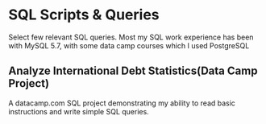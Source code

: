 # SQL Scripts & Queries

Select few relevant SQL queries. Most my SQL work experience has been with MySQL 5.7, with some data camp courses which I used PostgreSQL

## Analyze International Debt Statistics(Data Camp Project)
A datacamp.com SQL project demonstrating my ability to read basic instructions and write simple SQL queries.
